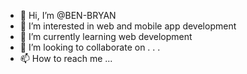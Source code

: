 - 👋 Hi, I’m @BEN-BRYAN
- 👀 I’m interested in web and mobile app development
- 🌱 I’m currently learning web development
- 💞️ I’m looking to collaborate on . . .
- 📫 How to reach me ...

<!---
BEN-BRYAN/BEN-BRYAN is a ✨ special ✨ repository because its `README.md` (this file) appears on your GitHub profile.
You can click the Preview link to take a look at your changes.
--->

